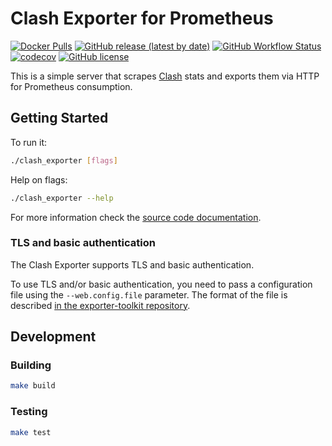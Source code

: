 # Clash Exporter for Prometheus

[![Docker Pulls](https://img.shields.io/docker/pulls/elonzh/clash_exporter?style=flat-square)](https://hub.docker.com/r/elonzh/clash_exporter)
[![GitHub release (latest by date)](https://img.shields.io/github/v/release/elonzh/clash_exporter?style=flat-square)](https://github.com/elonzh/clash_exporter/releases)
[![GitHub Workflow Status](https://img.shields.io/github/workflow/status/elonzh/clash_exporter/release?style=flat-square)](https://github.com/elonzh/clash_exporter/actions)
[![codecov](https://img.shields.io/codecov/c/github/elonzh/clash_exporter?style=flat-square&token=w1ngj45JWz)](https://codecov.io/gh/elonzh/clash_exporter)
[![GitHub license](https://img.shields.io/github/license/elonzh/clash_exporter?style=flat-square)](https://github.com/elonzh/clash_exporter/blob/main/LICENSE)

This is a simple server that scrapes [Clash](https://github.com/Dreamacro/clash) stats and exports them via HTTP for
Prometheus consumption.

## Getting Started

To run it:

```bash
./clash_exporter [flags]
```

Help on flags:

```bash
./clash_exporter --help
```

For more information check the [source code documentation][gdocs].

[gdocs]: https://pkg.go.dev/github.com/elonzh/clash_exporter

### TLS and basic authentication

The Clash Exporter supports TLS and basic authentication.

To use TLS and/or basic authentication, you need to pass a configuration file
using the `--web.config.file` parameter. The format of the file is described
[in the exporter-toolkit repository](https://github.com/prometheus/exporter-toolkit/blob/master/docs/web-configuration.md).

## Development

### Building

```bash
make build
```

### Testing

```bash
make test
```
